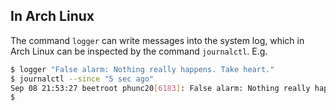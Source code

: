 ## In Arch Linux
The command `logger` can write messages into the system log, which in Arch Linux
can be inspected by the command `journalctl`. E.g.

```bash
$ logger "False alarm: Nothing really happens. Take heart."
$ journalctl --since "5 sec ago"
Sep 08 21:53:27 beetroot phunc20[6183]: False alarm: Nothing really happens. Take heart.
$
```
